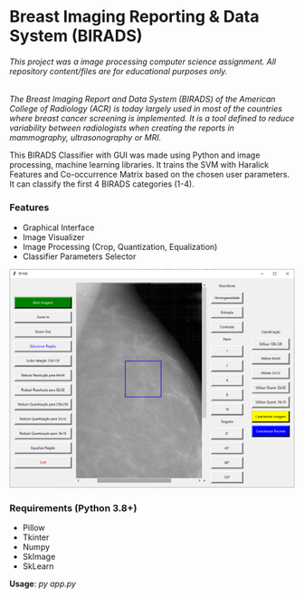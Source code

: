# Breast Imaging Reporting & Data System (BIRADS)
###### This project was a image processing computer science assignment. All repository content/files are for educational purposes only.

_The Breast Imaging Report and Data System (BIRADS) of the American College of Radiology (ACR) is today largely used in most of the countries where breast cancer screening is implemented. It is a tool defined to reduce variability between radiologists when creating the reports in mammography, ultrasonography or MRI._

This BIRADS Classifier with GUI was made using Python and image processing, machine learning libraries. It trains the SVM with Haralick Features and Co-occurrence Matrix based on the chosen user parameters. It can classify the first 4 BIRADS categories (1-4).

### Features
* Graphical Interface
* Image Visualizer
* Image Processing (Crop, Quantization, Equalization)
* Classifier Parameters Selector

![Screenshot](/static/screenshot.PNG)

### Requirements (Python 3.8+)
* Pillow
* Tkinter
* Numpy
* SkImage
* SkLearn

**Usage**: _py app.py_
